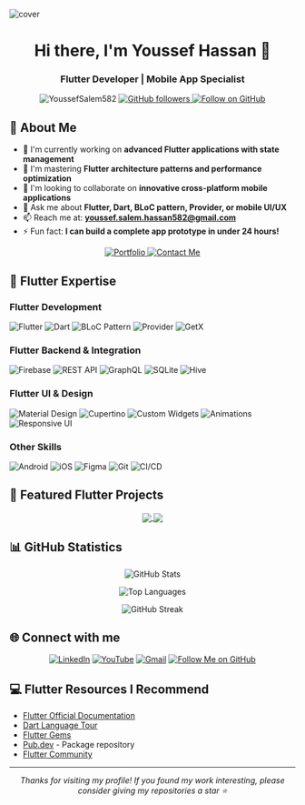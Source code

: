 ![cover](https://github.com/user-attachments/assets/2e5e9ee4-a813-4e69-8a34-ccb64d51ed1c)
<h1 align="center">Hi there, I'm Youssef Hassan 👋</h1>
<h3 align="center">Flutter Developer | Mobile App Specialist</h3>

<p align="center">
  <img src="https://komarev.com/ghpvc/?username=YoussefSalem582&label=Profile%20views&color=0e75b6&style=flat" alt="YoussefSalem582" />
  <a href="https://github.com/YoussefSalem582?tab=followers">
    <img src="https://img.shields.io/github/followers/YoussefSalem582?label=Followers&style=social" alt="GitHub followers" />
  </a>
  <a href="https://github.com/YoussefSalem582">
    <img src="https://img.shields.io/github/follow/YoussefSalem582?label=Follow&style=social" alt="Follow on GitHub" />
  </a>
</p>

## 💫 About Me
- 🔭 I'm currently working on **advanced Flutter applications with state management**
- 🌱 I'm mastering **Flutter architecture patterns and performance optimization**
- 👯 I'm looking to collaborate on **innovative cross-platform mobile applications**
- 💬 Ask me about **Flutter, Dart, BLoC pattern, Provider, or mobile UI/UX**
- 📫 Reach me at: **youssef.salem.hassan582@gmail.com**
- ⚡ Fun fact: **I can build a complete app prototype in under 24 hours!**

<p align="center">
  <a href="https://v0-youssef-salem-hassan.vercel.app/">
    <img src="https://img.shields.io/badge/Portfolio-181717?style=for-the-badge&logo=github&logoColor=white" alt="Portfolio"/>
  </a>
  <a href="mailto:youssef.salem.hassan582@gmail.com">
    <img src="https://img.shields.io/badge/Contact_Me-D14836?style=for-the-badge&logo=gmail&logoColor=white" alt="Contact Me"/>
  </a>
</p>

## 🚀 Flutter Expertise

### Flutter Development
<p align="left">
  <img src="https://img.shields.io/badge/Flutter-02569B?style=for-the-badge&logo=flutter&logoColor=white" alt="Flutter" />
  <img src="https://img.shields.io/badge/Dart-0175C2?style=for-the-badge&logo=dart&logoColor=white" alt="Dart" />
  <img src="https://img.shields.io/badge/BLoC-13B9FD?style=for-the-badge&logo=flutter&logoColor=white" alt="BLoC Pattern" />
  <img src="https://img.shields.io/badge/Provider-13B9FD?style=for-the-badge&logo=flutter&logoColor=white" alt="Provider" />
  <img src="https://img.shields.io/badge/GetX-13B9FD?style=for-the-badge&logo=flutter&logoColor=white" alt="GetX" />
</p>

### Flutter Backend & Integration
<p align="left">
  <img src="https://img.shields.io/badge/Firebase-FFCA28?style=for-the-badge&logo=firebase&logoColor=black" alt="Firebase" />
  <img src="https://img.shields.io/badge/REST_API-0175C2?style=for-the-badge&logo=flutter&logoColor=white" alt="REST API" />
  <img src="https://img.shields.io/badge/GraphQL-E10098?style=for-the-badge&logo=graphql&logoColor=white" alt="GraphQL" />
  <img src="https://img.shields.io/badge/SQLite-003B57?style=for-the-badge&logo=sqlite&logoColor=white" alt="SQLite" />
  <img src="https://img.shields.io/badge/Hive-FFCA28?style=for-the-badge&logo=hive&logoColor=black" alt="Hive" />
</p>

### Flutter UI & Design
<p align="left">
  <img src="https://img.shields.io/badge/Material_Design-757575?style=for-the-badge&logo=material-design&logoColor=white" alt="Material Design" />
  <img src="https://img.shields.io/badge/Cupertino-000000?style=for-the-badge&logo=apple&logoColor=white" alt="Cupertino" />
  <img src="https://img.shields.io/badge/Custom_Widgets-02569B?style=for-the-badge&logo=flutter&logoColor=white" alt="Custom Widgets" />
  <img src="https://img.shields.io/badge/Animations-02569B?style=for-the-badge&logo=flutter&logoColor=white" alt="Animations" />
  <img src="https://img.shields.io/badge/Responsive_UI-02569B?style=for-the-badge&logo=flutter&logoColor=white" alt="Responsive UI" />
</p>

### Other Skills
<p align="left">
  <img src="https://img.shields.io/badge/Android-3DDC84?style=for-the-badge&logo=android&logoColor=white" alt="Android" />
  <img src="https://img.shields.io/badge/iOS-000000?style=for-the-badge&logo=apple&logoColor=white" alt="iOS" />
  <img src="https://img.shields.io/badge/Figma-F24E1E?style=for-the-badge&logo=figma&logoColor=white" alt="Figma" />
  <img src="https://img.shields.io/badge/Git-F05032?style=for-the-badge&logo=git&logoColor=white" alt="Git" />
  <img src="https://img.shields.io/badge/CI/CD-4285F4?style=for-the-badge&logo=google-cloud&logoColor=white" alt="CI/CD" />
</p>

## 📱 Featured Flutter Projects

<p align="center">
  <a href="https://github.com/YoussefSalem582/Project1">
    <img align="center" src="https://github-readme-stats.vercel.app/api/pin/?username=YoussefSalem582&repo=Project1&theme=tokyonight" />
  </a>
  <a href="https://github.com/YoussefSalem582/Project2">
    <img align="center" src="https://github-readme-stats.vercel.app/api/pin/?username=YoussefSalem582&repo=Project2&theme=tokyonight" />
  </a>
</p>

## 📊 GitHub Statistics

<p align="center">
  <img src="https://github-readme-stats.vercel.app/api?username=YoussefSalem582&show_icons=true&theme=tokyonight&hide_border=true" alt="GitHub Stats" />
</p>

<p align="center">
  <img src="https://github-readme-stats.vercel.app/api/top-langs/?username=YoussefSalem582&layout=compact&theme=tokyonight&hide_border=true" alt="Top Languages" />
</p>

<p align="center">
  <img src="https://github-readme-streak-stats.herokuapp.com/?user=YoussefSalem582&theme=tokyonight&hide_border=true" alt="GitHub Streak" />
</p>

## 🌐 Connect with me

<p align="center">
  <a href="https://www.linkedin.com/in/youssef-hassan-8529372b7/"><img src="https://img.shields.io/badge/LinkedIn-0077B5?style=for-the-badge&logo=linkedin&logoColor=white" alt="LinkedIn"/></a>
  <a href="https://www.youtube.com/@YoussefSalemHassan"><img src="https://img.shields.io/badge/YouTube-FF0000?style=for-the-badge&logo=youtube&logoColor=white" alt="YouTube"/></a>
  <a href="mailto:youssef.salem.hassan582@gmail.com"><img src="https://img.shields.io/badge/Gmail-D14836?style=for-the-badge&logo=gmail&logoColor=white" alt="Gmail"/></a>
  <a href="https://github.com/YoussefSalem582?tab=followers">
    <img src="https://img.shields.io/badge/Follow_Me-181717?style=for-the-badge&logo=github&logoColor=white" alt="Follow Me on GitHub"/>
  </a>
</p>

## 💻 Flutter Resources I Recommend

- [Flutter Official Documentation](https://flutter.dev/docs)
- [Dart Language Tour](https://dart.dev/guides/language/language-tour)
- [Flutter Gems](https://fluttergems.dev/)
- [Pub.dev](https://pub.dev/) - Package repository
- [Flutter Community](https://flutter.community/)

---

<p align="center">
  <i>Thanks for visiting my profile! If you found my work interesting, please consider giving my repositories a star ⭐</i>
</p>

